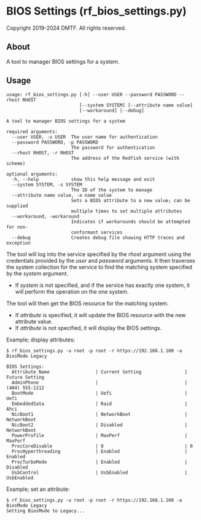 # BIOS Settings (rf_bios_settings.py)

Copyright 2019-2024 DMTF.  All rights reserved.

## About

A tool to manager BIOS settings for a system.

## Usage

```
usage: rf_bios_settings.py [-h] --user USER --password PASSWORD --rhost RHOST
                           [--system SYSTEM] [--attribute name value]
                           [--workaround] [--debug]

A tool to manager BIOS settings for a system

required arguments:
  --user USER, -u USER  The user name for authentication
  --password PASSWORD, -p PASSWORD
                        The password for authentication
  --rhost RHOST, -r RHOST
                        The address of the Redfish service (with scheme)

optional arguments:
  -h, --help            show this help message and exit
  --system SYSTEM, -s SYSTEM
                        The ID of the system to manage
  --attribute name value, -a name value
                        Sets a BIOS attribute to a new value; can be supplied
                        multiple times to set multiple attributes
  --workaround, -workaround
                        Indicates if workarounds should be attempted for non-
                        conformant services
  --debug               Creates debug file showing HTTP traces and exception
```

The tool will log into the service specified by the *rhost* argument using the credentials provided by the *user* and *password* arguments.
It then traverses the system collection for the service to find the matching system specified by the *system* argument.

* If *system* is not specified, and if the service has exactly one system, it will perform the operation on the one system.

The tool will then get the BIOS resource for the matching system.

* If *attribute* is specified, it will update the BIOS resource with the new attribute value.
* If *attribute* is not specified, it will display the BIOS settings.

Example; display attributes:

```
$ rf_bios_settings.py -u root -p root -r https://192.168.1.100 -a BiosMode Legacy

BIOS Settings:
  Attribute Name                 | Current Setting                | Future Setting                
  AdminPhone                     |                                | (404) 555-1212                
  BootMode                       | Uefi                           | Uefi                          
  EmbeddedSata                   | Raid                           | Ahci                          
  NicBoot1                       | NetworkBoot                    | NetworkBoot                   
  NicBoot2                       | Disabled                       | NetworkBoot                   
  PowerProfile                   | MaxPerf                        | MaxPerf                       
  ProcCoreDisable                | 0                              | 0                             
  ProcHyperthreading             | Enabled                        | Enabled                       
  ProcTurboMode                  | Enabled                        | Disabled                      
  UsbControl                     | UsbEnabled                     | UsbEnabled                    

```

Example; set an attribute:

```
$ rf_bios_settings.py -u root -p root -r https://192.168.1.100 -a BiosMode Legacy
Setting BiosMode to Legacy...
```
